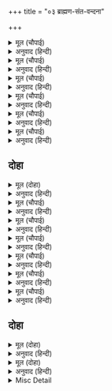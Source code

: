 +++
title = "०३ ब्राह्मण-संत-वन्दना"

+++


<details><summary>मूल (चौपाई)</summary>

बंदउँ प्रथम महीसुर चरना।  
मोह जनित संसय सब हरना॥  
सुजन समाज सकल गुन खानी।  
करउँ प्रनाम सप्रेम सुबानी॥
</details>

<details><summary>अनुवाद (हिन्दी)</summary>

पहले पृथ्वीके देवता ब्राह्मणोंके चरणोंकी वन्दना करता हूँ, जो अज्ञानसे उत्पन्न सब संदेहोंको हरनेवाले हैं। फिर सब गुणोंकी खान संत-समाजको प्रेमसहित सुन्दर वाणीसे प्रणाम करता हूँ॥ २॥
</details>

<details><summary>मूल (चौपाई)</summary>

साधु चरित सुभ चरित कपासू।  
निरस बिसद गुनमय फल जासू॥  
जो सहि दुख परछिद्र दुरावा।  
बंदनीय जेहिं जग जस पावा॥
</details>

<details><summary>अनुवाद (हिन्दी)</summary>

संतोंका चरित्र कपासके चरित्र (जीवन)-के समान शुभ है, जिसका फल नीरस, विशद और गुणमय होता है। (कपासकी डोडी नीरस होती है, संत-चरित्रमें भी विषयासक्ति नहीं है, इससे वह भी नीरस है; कपास उज्ज्वल होता है, संतका हृदय भी अज्ञान और पापरूपी अन्धकारसे रहित होता है, इसलिये वह विशद है, और कपासमें गुण (तन्तु) होते हैं, इसी प्रकार संतका चरित्र भी सद्गुणोंका भण्डार होता है, इसलिये वह गुणमय है।) (जैसे कपासका धागा सूईके किये हुए छेदको अपना तन देकर ढक देता है, अथवा कपास जैसे लोढ़े जाने, काते जाने और बुने जानेका कष्ट सहकर भी वस्त्रके रूपमें परिणत होकर दूसरोंके गोपनीय स्थानोंको ढकता है उसी प्रकार) संत स्वयं दुःख सहकर दूसरोंके छिद्रों (दोषों)-को ढकता है, जिसके कारण उसने जगत् में वन्दनीय यश प्राप्त किया है॥ ३॥
</details>

<details><summary>मूल (चौपाई)</summary>

मुद मंगलमय संत समाजू।  
जो जग जंगम तीरथराजू॥  
राम भक्ति जहँ सुरसरि धारा।  
सरसइ ब्रह्म बिचार प्रचारा॥
</details>

<details><summary>अनुवाद (हिन्दी)</summary>

संतोंका समाज आनन्द और कल्याणमय है, जो जगत् में चलता-फिरता तीर्थराज (प्रयाग)है। जहाँ (उस संतसमाजरूपी प्रयागराजमें) रामभक्तिरूपी गङ्गाजीकी धारा है और ब्रह्मविचारका प्रचार सरस्वतीजी हैं॥ ४॥
</details>

<details><summary>मूल (चौपाई)</summary>

बिधि निषेधमय कलिमल हरनी।  
करम कथा रबिनंदनि बरनी॥  
हरि हर कथा बिराजति बेनी।  
सुनत सकल मुद मंगल देनी॥
</details>

<details><summary>अनुवाद (हिन्दी)</summary>

विधि और निषेध (यह करो और यह न करो) रूपी कर्मोंकी कथा कलियुगके पापोंको हरनेवाली सूर्यतनया यमुनाजी हैं और भगवान् विष्णु और शङ्करजीकी कथाएँ त्रिवेणीरूपसे सुशोभित हैं, जो सुनते ही सब आनन्द और कल्याणोंकी देनेवाली हैं॥ ५॥
</details>

<details><summary>मूल (चौपाई)</summary>

बटु बिस्वास अचल निज धरमा।  
तीरथराज समाज सुकरमा॥  
सबहि सुलभ सब दिन सब देसा।  
सेवत सादर समन कलेसा॥
</details>

<details><summary>अनुवाद (हिन्दी)</summary>

(उस संतसमाजरूपी प्रयागमें) अपने धर्ममें जो अटल विश्वास है वह अक्षयवट है, और शुभकर्म ही उस तीर्थराजका समाज (परिकर) है। वह (संतसमाजरूपी प्रयागराज) सब देशोंमें, सब समय सभीको सहजहीमें प्राप्त हो सकता है और आदरपूर्वक सेवन करनेसे क्लेशोंको नष्ट करनेवाला है॥ ६॥
</details>

<details><summary>मूल (चौपाई)</summary>

अकथ अलौकिक तीरथराऊ।  
देइ सद्य फल प्रगट प्रभाऊ॥
</details>

<details><summary>अनुवाद (हिन्दी)</summary>

वह तीर्थराज अलौकिक और अकथनीय है, एवं तत्काल फल देनेवाला है; उसका प्रभाव प्रत्यक्ष है॥ ७॥
</details>

## दोहा


<details><summary>मूल (दोहा)</summary>

सुनि समुझहिं जन मुदित मन मज्जहिं अति अनुराग।  
लहहिं चारि फल अछत तनु साधु समाज प्रयाग॥ २॥
</details>

<details><summary>अनुवाद (हिन्दी)</summary>

जो मनुष्य इस संत-समाजरूपी तीर्थराजका प्रभाव प्रसन्न मनसे सुनते और समझते हैं और फिर अत्यन्त प्रेमपूर्वक इसमें गोते लगाते हैं, वे इस शरीरके रहते ही धर्म, अर्थ, काम, मोक्ष—चारों फल पा जाते हैं॥ २॥
</details>

<details><summary>मूल (चौपाई)</summary>

मज्जन फल पेखिअ ततकाला।  
काक होहिं पिक बकउ मराला॥  
सुनि आचरज करै जनि कोई।  
सतसंगति महिमा नहिं गोई॥
</details>

<details><summary>अनुवाद (हिन्दी)</summary>

इस तीर्थराजमें स्नानका फल तत्काल ऐसा देखनेमें आता है कि कौए कोयल बन जाते हैं और बगुले हंस। यह सुनकर कोई आश्चर्य न करे, क्योंकि सत्संगकी महिमा छिपी नहीं है॥ १॥
</details>

<details><summary>मूल (चौपाई)</summary>

बालमीक नारद घटजोनी।  
निज निज मुखनि कही निज होनी॥  
जलचर थलचर नभचर नाना।  
जे जड़ चेतन जीव जहाना॥
</details>

<details><summary>अनुवाद (हिन्दी)</summary>

वाल्मीकिजी, नारदजी और अगस्त्यजीने अपने-अपने मुखोंसे अपनी होनी(जीवनका वृत्तान्त) कही है। जलमें रहनेवाले, जमीनपर चलनेवाले और आकाशमें विचरनेवाले नाना प्रकारके जड़-चेतन जितने जीव इस जगत् में हैं,॥ २॥
</details>

<details><summary>मूल (चौपाई)</summary>

मति कीरति गति भूति भलाई।  
जब जेहिं जतन जहाँ जेहिं पाई॥  
सो जानब सतसंग प्रभाऊ।  
लोकहुँ बेद न आन उपाऊ॥
</details>

<details><summary>अनुवाद (हिन्दी)</summary>

उनमेंसे जिसने जिस समय जहाँ कहीं भी जिस किसी यत्नसे बुद्धि, कीर्ति, सद्गति, विभूति (ऐश्वर्य) और भलाई पायी है, सो सब सत्संगका ही प्रभाव समझना चाहिये। वेदोंमें और लोकमें इनकी प्राप्तिका दूसरा कोई उपाय नहीं है॥ ३॥
</details>

<details><summary>मूल (चौपाई)</summary>

बिनु सतसंग बिबेक न होई।  
राम कृपा बिनु सुलभ न सोई॥  
सतसंगत मुद मंगल मूला।  
सोइ फल सिधि सब साधन फूला॥
</details>

<details><summary>अनुवाद (हिन्दी)</summary>

सत्संगके बिना विवेक नहीं होता और श्रीरामजीकी कृपाके बिना वह सत्संग सहजमें मिलता नहीं। सत्संगति आनन्द और कल्याणकी जड़ है। सत्संगकी सिद्धि (प्राप्ति) ही फल है और सब साधन तो फूल हैं॥ ४॥
</details>

<details><summary>मूल (चौपाई)</summary>

सठ सुधरहिं सतसंगति पाई।  
पारस परस कुधात सुहाई॥  
बिधि बस सुजन कुसंगत परहीं।  
फनि मनि सम निज गुन अनुसरहीं॥
</details>

<details><summary>अनुवाद (हिन्दी)</summary>

दुष्ट भी सत्संगति पाकर सुधर जाते हैं, जैसे पारसके स्पर्शसे लोहा सुहावना हो जाता है (सुन्दर सोना बन जाता है)। किन्तु दैवयोगसे यदि कभी सज्जन कुसंगतिमें पड़ जाते हैं, तो वे वहाँ भी साँपकी मणिके समान अपने गुणोंका ही अनुसरण करते हैं (अर्थात् जिस प्रकार साँपका संसर्ग पाकर भी मणि उसके विषको ग्रहण नहीं करती तथा अपने सहज गुण प्रकाशको नहीं छोड़ती, उसी प्रकार साधु पुरुष दुष्टोंके संगमें रहकर भी दूसरोंको प्रकाश ही देते हैं, दुष्टोंका उनपर कोई प्रभाव नहीं पड़ता)॥ ५॥
</details>

<details><summary>मूल (चौपाई)</summary>

बिधि हरि हर कबि कोबिद बानी।  
कहत साधु महिमा सकुचानी॥  
सो मो सन कहि जात न कैसें।  
साक बनिक मनि गुन गन जैसें॥
</details>

<details><summary>अनुवाद (हिन्दी)</summary>

ब्रह्मा, विष्णु, शिव, कवि और पण्डितोंकी वाणी भी संत-महिमाका वर्णन करनेमें सकुचाती है; वह मुझसे किस प्रकार नहीं कही जाती, जैसे साग-तरकारी बेचनेवालेसे मणियोंके गुणसमूह नहीं कहे जा सकते॥ ६॥
</details>

## दोहा


<details><summary>मूल (दोहा)</summary>

बंदउँ संत समान चित हित अनहित नहिं कोइ।  
अंजलि गत सुभ सुमन जिमि सम सुगंध कर दोइ॥ ३(क)॥
</details>

<details><summary>अनुवाद (हिन्दी)</summary>

मैं संतोंको प्रणाम करता हूँ, जिनके चित्तमें समता है, जिनका न कोई मित्र है और न शत्रु! जैसे अञ्जलिमें रखे हुए सुन्दर फूल (जिस हाथने फूलोंको तोड़ा और जिसने उनको रखा उन ) दोनों ही हाथोंको समानरूपसे सुगन्धित करते हैं (वैसे ही संत शत्रु और मित्र दोनोंका ही समानरूपसे कल्याण करते हैं)॥ ३(क)॥
</details>

<details><summary>मूल (दोहा)</summary>

संत सरल चित जगत हित जानि सुभाउ सनेहु।  
बालबिनय सुनि करि कृपा राम चरन रति देहु॥ ३(ख)॥
</details>

<details><summary>अनुवाद (हिन्दी)</summary>

संत सरलहृदय और जगत् के हितकारी होते हैं, उनके ऐसे स्वभाव और स्नेहको जानकर मैं विनय करता हूँ, मेरी इस बाल-विनयको सुनकर कृपा करके श्रीरामजीके चरणोंमें मुझे प्रीति दें॥ ३(ख)॥
</details>

<details><summary>Misc Detail</summary>


</details>
